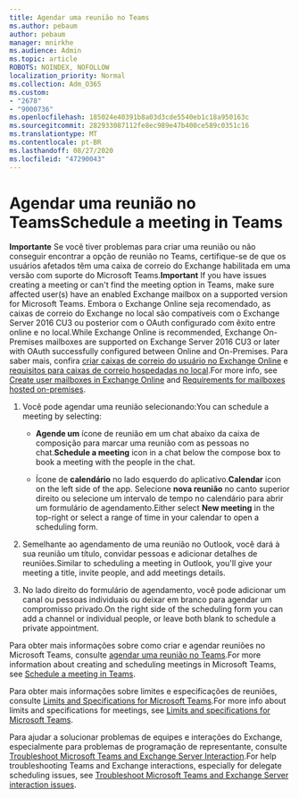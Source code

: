 ```yaml
---
title: Agendar uma reunião no Teams
ms.author: pebaum
author: pebaum
manager: mnirkhe
ms.audience: Admin
ms.topic: article
ROBOTS: NOINDEX, NOFOLLOW
localization_priority: Normal
ms.collection: Adm_O365
ms.custom:
- "2678"
- "9000736"
ms.openlocfilehash: 185024e40391b8a03d3cde5540eb1c18a950163c
ms.sourcegitcommit: 282933087112fe8ec989e47b400ce589c0351c16
ms.translationtype: MT
ms.contentlocale: pt-BR
ms.lasthandoff: 08/27/2020
ms.locfileid: "47290043"
---
```

# <a name="schedule-a-meeting-in-teams"></a><span data-ttu-id="55793-102">Agendar uma reunião no Teams</span><span class="sxs-lookup"><span data-stu-id="55793-102">Schedule a meeting in Teams</span></span>

<span data-ttu-id="55793-103">**Importante** Se você tiver problemas para criar uma reunião ou não conseguir encontrar a opção de reunião no Teams, certifique-se de que os usuários afetados têm uma caixa de correio do Exchange habilitada em uma versão com suporte do Microsoft Teams.</span><span class="sxs-lookup"><span data-stu-id="55793-103">**Important** If you have issues creating a meeting or can't find the meeting option in Teams, make sure affected user(s) have an enabled Exchange mailbox on a supported version for Microsoft Teams.</span></span> <span data-ttu-id="55793-104">Embora o Exchange Online seja recomendado, as caixas de correio do Exchange no local são compatíveis com o Exchange Server 2016 CU3 ou posterior com o OAuth configurado com êxito entre online e no local.</span><span class="sxs-lookup"><span data-stu-id="55793-104">While Exchange Online is recommended, Exchange On-Premises mailboxes are supported on Exchange Server 2016 CU3 or later with OAuth successfully configured between Online and On-Premises.</span></span> <span data-ttu-id="55793-105">Para saber mais, confira [criar caixas de correio do usuário no Exchange Online](https://docs.microsoft.com/exchange/recipients-in-exchange-online/create-user-mailboxes) e [requisitos para caixas de correio hospedadas no local](https://docs.microsoft.com/microsoftteams/exchange-teams-interact#requirements-for-mailboxes-hosted-on-premises).</span><span class="sxs-lookup"><span data-stu-id="55793-105">For more info, see [Create user mailboxes in Exchange Online](https://docs.microsoft.com/exchange/recipients-in-exchange-online/create-user-mailboxes) and [Requirements for mailboxes hosted on-premises](https://docs.microsoft.com/microsoftteams/exchange-teams-interact#requirements-for-mailboxes-hosted-on-premises).</span></span> 

1. <span data-ttu-id="55793-106">Você pode agendar uma reunião selecionando:</span><span class="sxs-lookup"><span data-stu-id="55793-106">You can schedule a meeting by selecting:</span></span>

    - <span data-ttu-id="55793-107">**Agende um** ícone de reunião em um chat abaixo da caixa de composição para marcar uma reunião com as pessoas no chat.</span><span class="sxs-lookup"><span data-stu-id="55793-107">**Schedule a meeting** icon in a chat below the compose box to book a meeting with the people in the chat.</span></span>

    - <span data-ttu-id="55793-108">Ícone de **calendário** no lado esquerdo do aplicativo.</span><span class="sxs-lookup"><span data-stu-id="55793-108">**Calendar** icon on the left side of the app.</span></span> <span data-ttu-id="55793-109">Selecione **nova reunião** no canto superior direito ou selecione um intervalo de tempo no calendário para abrir um formulário de agendamento.</span><span class="sxs-lookup"><span data-stu-id="55793-109">Either select **New meeting** in the top-right or select a range of time in your calendar to open a scheduling form.</span></span>

2. <span data-ttu-id="55793-110">Semelhante ao agendamento de uma reunião no Outlook, você dará à sua reunião um título, convidar pessoas e adicionar detalhes de reuniões.</span><span class="sxs-lookup"><span data-stu-id="55793-110">Similar to scheduling a meeting in Outlook, you'll give your meeting a title, invite people, and add meetings details.</span></span>

3. <span data-ttu-id="55793-111">No lado direito do formulário de agendamento, você pode adicionar um canal ou pessoas individuais ou deixar em branco para agendar um compromisso privado.</span><span class="sxs-lookup"><span data-stu-id="55793-111">On the right side of the scheduling form you can add a channel or individual people, or leave both blank to schedule a private appointment.</span></span>

<span data-ttu-id="55793-112">Para obter mais informações sobre como criar e agendar reuniões no Microsoft Teams, consulte [agendar uma reunião no Teams](https://support.office.com/article/Schedule-a-meeting-in-Teams-943507a9-8583-4c58-b5d2-8ec8265e04e5).</span><span class="sxs-lookup"><span data-stu-id="55793-112">For more information about creating and scheduling meetings in Microsoft Teams, see [Schedule a meeting in Teams](https://support.office.com/article/Schedule-a-meeting-in-Teams-943507a9-8583-4c58-b5d2-8ec8265e04e5).</span></span>

<span data-ttu-id="55793-113">Para obter mais informações sobre limites e especificações de reuniões, consulte [Limits and Specifications for Microsoft Teams](https://docs.microsoft.com/microsoftteams/limits-specifications-teams#meetings-and-calls).</span><span class="sxs-lookup"><span data-stu-id="55793-113">For more info about limits and specifications for meetings, see [Limits and specifications for Microsoft Teams](https://docs.microsoft.com/microsoftteams/limits-specifications-teams#meetings-and-calls).</span></span>

<span data-ttu-id="55793-114">Para ajudar a solucionar problemas de equipes e interações do Exchange, especialmente para problemas de programação de representante, consulte [Troubleshoot Microsoft Teams and Exchange Server Interaction](https://docs.microsoft.com/microsoftteams/troubleshoot/known-issues/teams-exchange-interaction-issue).</span><span class="sxs-lookup"><span data-stu-id="55793-114">For help troubleshooting Teams and Exchange interactions, especially for delegate scheduling issues, see [Troubleshoot Microsoft Teams and Exchange Server interaction issues](https://docs.microsoft.com/microsoftteams/troubleshoot/known-issues/teams-exchange-interaction-issue).</span></span>